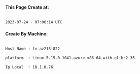 
   
#### This Page Create at:

```bash

2023-07-24 - 07:06:14 UTC

```

#### Create By Machine:

```bash

Host Name : fv-az218-822

platform  : Linux-5.15.0-1041-azure-x86_64-with-glibc2.35

Ip Local  : 10.1.0.76

```

